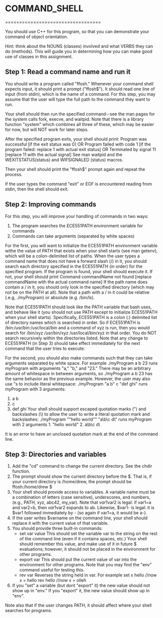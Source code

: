 # COMMAND_SHELL
==================================

You should use C++ for this program, so that you can demonstrate your
command of object orientation.

Hint: think about the NOUNS (classes) involved and what VERBS they can
do (methods). This will guide you in determining how you can make good use of
classes in this assignment.


Step 1: Read a command name and run it
--------------------------------------

  You should write a program called "ffosh." Whenever your command shell
  expects input, it should print a prompt ("ffosh$").
  It should read one line of input (from stdin), which is the name of a
  command. For this step, you may assume that the user will type the full
  path to the command they want to run.

  Your shell should then run the specified command--see the man pages for
  the system calls fork, execve, and waitpid. Note that there is a library
  function "system" which combines all three of these, which may be easier
  for now, but will NOT work for later steps.

  After the specified program exits, your shell should print:
    Program was successful
    [if the exit status was 0]
  OR
    Program failed with code 1
    [if the program failed: replace 1 with actual exit status]
  OR
    Terminated by signal 11
    [replace 11 with the actual signal]
  See man waitpid and the WEXITSTATUS(status) and WIFSIGNALED (status) macros.

  Then your shell should print the "ffosh$" prompt again and repeat
  the process.

  If the user types the command "exit" or EOF is encountered reading
  from stdin, then the shell should exit.

Step 2: Improving commands
--------------------------

  For this step, you will improve your handling of commands in two ways:
  
   1. The program searches the ECE551PATH environment variable for commands
   2. Commands can take arguments (separated by white spaces)
   
  For the first, you will want to initialize the ECE551PATH
  environment variable withe the value of PATH that exists when your
  shell starts (see man getenv), which will be a
  colon-delimited list of paths. When the user types a command name that
  does not have a forward slash (/) in it, you should search each
  directory specified in the ECE551PATH (in order) for the specified program.
  If the program is found, your shell should execute it. If not, your
  shell should print
    Command commandName not found
    [replace commandName with the actual command name]
  If the path name does contain a / in it, you should only look in the
  specified directory (which may not be on the PATH at all). Note that a
  path with a / in it could be relative (.e.g, ./myProgram) or absolute
  (e.g. /bin/ls).

  Note that ECE551PATH should look like the PATH variable that bash uses,
  and behave like it (you should not use PATH except to initialize ECE551PATH
  when your shell starts). Specifically, ECE551PATH is a colon (:) delimited
  list of directory names which is searched in order.   So if ECE551PATH is
    /bin:/usr/bin:/usr/local/bin
  and a command of xyz is run, then you would search for
    /bin/xyz
    /usr/bin/xyz
    /usr/local/bin/xyz
  in that order.
  You do NOT search recursively within the directories listed.
  Note that any change to ECE551PATH (in Step 3) should take effect immediately
  for the next command that the user tries to execute.

  For the second, you should also make commands such that they can take
  arguments separated by white space. For example
    ./myProgram a b 23
  runs myProgram with arguments "a," "b," and "23." There may be an
  arbitrary amount of whitespace in between arguments, so 
    ./myProgram         a               b     23
  has the same behavior as the previous example. However,
  the user may also use "s to include literal whitepsace:
     ./myProgram  "a   b"   c       "def   ghi"
  runs myProgram with 3 arguments:
   1. a   b
   2. c
   3. def   ghi
  Your shell should support escaped quotation marks (\") and backslashes (\\)
  to allow the user to write a literal quotation mark and backslashes:
     ./myProgram  "\"hello world\""   "a\\b\\c d\\"
   runs myProgram with 2 arguments
    1. "hello world"
    2. a\b\c d\
    
  It is an error to have an unclosed quotation mark at the end of the command line.
  
Step 3: Directories and variables
---------------------------------

   1. Add the "cd" command to change the current directory. See the chdir
      function.
   2. The prompt should show the current directory before the $.
      That is, if your current directory is /home/drew, the prompt should
      be
        ffosh:/home/drew $
   3. Your shell should provide access to variables. A variable name
      must be a combination of letters (case sensitive), underscores,
      and numbers, (e.g., PATH, xyz, abc42, my_var).  Note that
      $var1$var2 is legal: if var1=a and var2=b, then $var1$var2
      expands to ab.  Likewise, $var1- is legal: it is $var1 followed
      immediately by - (so again if var1=a, it would be a-).
   4. If the user writes $varname on the command line, your shell should
      replace it with the current value of that variable.
   5. You should provide three built-in commands:
      - set var value
        This should set the variable var to the string on the rest of the
	command line (even if it contains spaces, etc.) Your shell should
	remember this value, and make use of it in future $ evaluations;
	however, it should not be placed in the environment for other
	programs.
      - export var
        This should put the current value of var into the environment for
	other programs. Note that you may find the "env" command useful for
	testing this.
      - rev var
        Reverses the string held in var.  For example
	 set x hello
	 //now x = hello
	 rev hello
	 //now x = olleh
   6. If you "set" a variable (but dont "export" it) the new value should
      not show up in "env." If you "export" it, the new value should show
      up in "env".

  Note also that if the user changes PATH, it should affect where your shell
  searches for programs.
